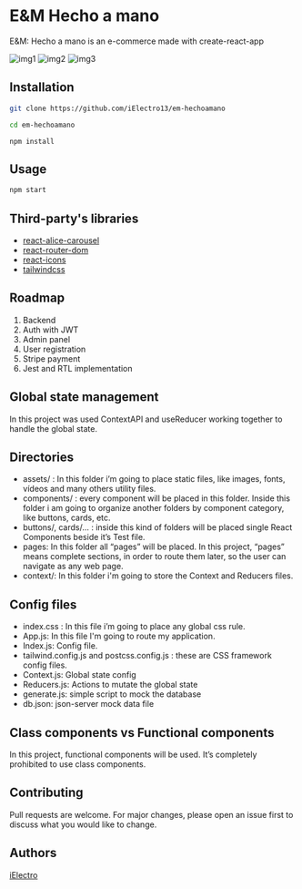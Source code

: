# E&M Hecho a mano

E&M: Hecho a mano is an e-commerce made with create-react-app

![img1](/assets/images/cap1.png)
![img2](/assets/images/cap2.png)
![img3](/assets/images/cap3.png)


## Installation
```bash
git clone https://github.com/iElectro13/em-hechoamano
```

```bash
cd em-hechoamano
```

```
npm install
```

## Usage

```bash
npm start
```

## Third-party's libraries
- [react-alice-carousel](https://github.com/maxmarinich/react-alice-carousel#readme "react-alice-carousel")
- [react-router-dom](https://github.com/remix-run/react-router#readme "react-router-dom")
- [react-icons](https://react-icons.github.io/react-icons/ "react-icons")
- [tailwindcss](https://tailwindcss.com/ "tailwindcss")

## Roadmap

1) Backend
2) Auth with JWT
3) Admin panel
4) User registration
5) Stripe payment
6) Jest and RTL implementation

## Global state management
In this project was used ContextAPI and useReducer working together to handle the global state.

## Directories
- assets/ : In this folder i’m going to place static files, like images, fonts, vídeos and
many others utility files.
- components/ : every component will be placed in this folder. Inside this folder i am
going to organize another folders by component category, like buttons, cards, etc.
- buttons/, cards/... : inside this kind of folders will be placed single React Components
beside it’s Test file.
- pages: In this folder all “pages” will be placed. In this project, “pages” means
complete sections, in order to route them later, so the user can navigate as any web
page.
- context/: In this folder i'm going to store the Context and Reducers files.

## Config files
- index.css : In this file i’m going to place any global css rule.
- App.js: In this file I'm going to route my application.
- Index.js: Config file.
- tailwind.config.js and postcss.config.js : these are CSS framework config files.
- Context.js: Global state config
- Reducers.js: Actions to mutate the global state
- generate.js: simple script to mock the database
- db.json: json-server mock data file

## Class components vs Functional components
In this project, functional components will be used. It’s completely prohibited to use class
components.

## Contributing
Pull requests are welcome. For major changes, please open an issue first to discuss what you would like to change.

## Authors
[iElectro](https://github.com/iElectro13 "iElectro")
